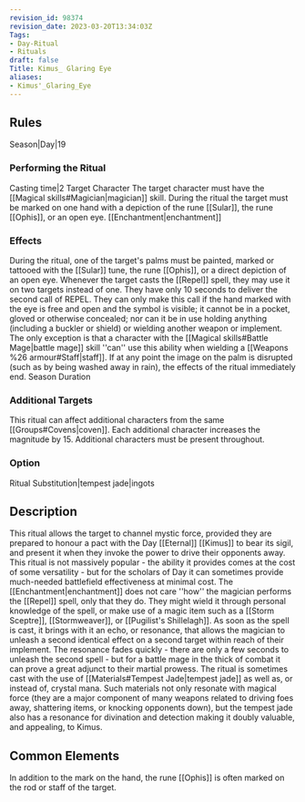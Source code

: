 ```yaml
---
revision_id: 98374
revision_date: 2023-03-20T13:34:03Z
Tags:
- Day-Ritual
- Rituals
draft: false
Title: Kimus_ Glaring Eye
aliases:
- Kimus'_Glaring_Eye
---
```

## Rules
Season|Day|19
### Performing the Ritual
Casting time|2 Target Character The target character must have the [[Magical skills#Magician|magician]] skill.
During the ritual the target must be marked on one hand with a depiction of the rune [[Sular]], the rune [[Ophis]], or an open eye.
[[Enchantment|enchantment]] 
### Effects
During the ritual, one of the target's palms must be painted, marked or tattooed with the [[Sular]] tune, the rune [[Ophis]], or a direct depiction of an open eye.
Whenever the target casts the [[Repel]] spell, they may use it on two targets instead of one. They have only 10 seconds to deliver the second call of REPEL. They can only make this call if the hand marked with the eye is free and open and the symbol is visible; it cannot be in a pocket, gloved or otherwise concealed; nor can it be in use holding anything (including a buckler or shield) or wielding another weapon or implement. The only exception is that a character with the [[Magical skills#Battle Mage|battle mage]] skill ''can'' use this ability when wielding a [[Weapons %26 armour#Staff|staff]].
If at any point the image on the palm is disrupted (such as by being washed away in rain), the effects of the ritual immediately end. 
Season Duration
### Additional Targets
This ritual can affect additional characters from the same [[Groups#Covens|coven]]. Each additional character increases the magnitude by 15. Additional characters must be present throughout.
### Option
Ritual Substitution|tempest jade|ingots
## Description
This ritual allows the target to channel mystic force, provided they are prepared to honour a pact with the Day [[Eternal]] [[Kimus]] to bear its sigil, and present it when they invoke the power to drive their opponents away. This ritual is not massively popular - the ability it provides comes at the cost of some versatility - but for the scholars of Day it can sometimes provide much-needed battlefield effectiveness at minimal cost. 
The [[Enchantment|enchantment]] does not care ''how'' the magician performs the [[Repel]] spell, only that they do. They might wield it through personal knowledge of the spell, or make use of a magic item such as a [[Storm Sceptre]], [[Stormweaver]], or [[Pugilist's Shillelagh]]. As soon as the spell is cast, it brings with it an echo, or resonance, that allows the magician to unleash a second identical effect on a second target within reach of their implement. The resonance fades quickly - there are only a few seconds to unleash the second spell - but for a battle mage in the thick of combat it can prove a great adjunct to their martial prowess.
The ritual is sometimes cast with the use of [[Materials#Tempest Jade|tempest jade]] as well as, or instead of, crystal mana. Such materials not only resonate with magical force (they are a major  component of many weapons related to driving foes away, shattering items, or knocking opponents down), but the tempest jade also has a resonance for divination and detection making it doubly valuable, and appealing, to Kimus.
## Common Elements
In addition to the mark on the hand, the rune [[Ophis]] is often marked on the rod or staff of the target.